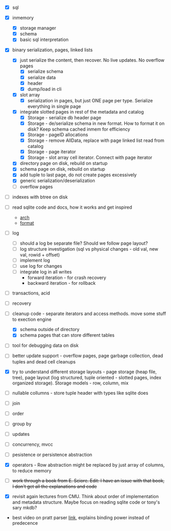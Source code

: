 * [x] sql
* [x] inmemory
    * [x] storage manager
    * [x] schema
    * [x] basic sql interpretation
* [x] binary serialization, pages, linked lists
    * [x] just serialize the content, then recover. No live updates. No overflow pages
        * [x] serialize schema
        * [x] serialize data
        * [x] header
        * [x] dump/load in cli
    * [x] slot array
        * [x] serialization in pages, but just ONE page per type. Serialize everything in single page
    * [x] integrate slotted pages in rest of the metadata and catalog
        * [x] Storage - serialize db header page
        * [x] Storage - de/serialize schema in new format. How to format it on disk? Keep schema cached inmem for efficiency
        * [x] Storage - pageID allocations
        * [x] Storage - remove AllData, replace with page linked list read from catalog
        * [x] Storage - page iterator
        * [x] Storage - slot array cell iterator. Connect with page iterator
    * [x] directory page on disk, rebuild on startup
    * [x] schema page on disk, rebuild on startup
    * [x] add tuple to last page, do not create pages excessively
    * [x] generic serialization/deserialization
    * [ ] overflow pages

* [ ] indexes with btree on disk
* [ ] read sqlite code and docs, how it works and get inspired
    * [arch](https://www.sqlite.org/arch.html)
    * [format](https://www.sqlite.org/fileformat2.html)
* [ ] log
    * [ ] should a log be separate file? Should we follow page layout?
    * [ ] log structure investigation (sql vs physical changes - old val, new val, rowid + offset)
    * [ ] implement log
    * [ ] use log for changes
    * [ ] integrate log in all writes
        * forward iteration - for crash recovery
        * backward iteration - for rollback
* [ ] transactions, acid
* [ ] recovery

* [ ] cleanup code - separate iterators and access methods. move some stuff to exection engine
    * [x] schema outside of directory
    * [x] schema pages that can store different tables
* [ ] tool for debugging data on disk
* [ ] better update support - overflow pages, page garbage collection, dead tuples and dead cell cleanups 
* [x] try to understand different storage layouts - page storage (heap file, tree), page layout (log structured, tuple oriented - slotted pages, index organized storage). Storage models - row, column, mix
* [ ] nullable collumns - store tuple header with types like sqlite does
* [ ] join
* [ ] order
* [ ] group by
* [ ] updates
* [ ] concurrency, mvcc
* [ ] pesistence or persistence abstraction

* [x] operators - Row abstraction might be replaced by just array of columns, to reduce memory
* [ ] ~~work through a book from E. Sciore. Edit: I have an issue with that book, I don't get all the explanations and code~~
* [x] revisit again lectures from CMU. Think about order of implementation and metadata structure. Maybe focus on reading sqlite code or tony's sary mkdb?

* best video on pratt parser [link](https://www.youtube.com/watch?v=0c8b7YfsBKs), explains binding power instead of predecence